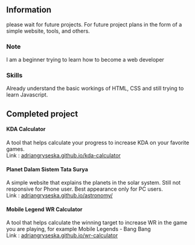 ## Information
please wait for future projects. For future project plans in the form of a simple website, tools, and others.  

### Note
I am a beginner trying to learn how to become a web developer  

### Skills
Already understand the basic workings of HTML, CSS and still trying to learn Javascript. 

## Completed project 
#### KDA Calculator
A tool that helps calculate your progress to increase KDA on your favorite games. <br>
Link : <a link href="https://adriangryseska.github.io/kda-calculator">adriangryseska.github.io/kda-calculator</a>

#### Planet Dalam Sistem Tata Surya
A simple website that explains the planets in the solar system. Still not responsive for Phone user. Best appearance only for PC users. <br> 
Link : <a link href="https://adriangryseska.github.io/astronomy/">adriangryseska.github.io/astronomy/</a>

#### Mobile Legend WR Calculator
A tool that helps calculate the winning target to increase WR in the game you are playing, for example Mobile Legends - Bang Bang <br>
Link : <a link href="https://adriangryseska.github.io/wr-calculator">adriangryseska.github.io/wr-calculator</a>
